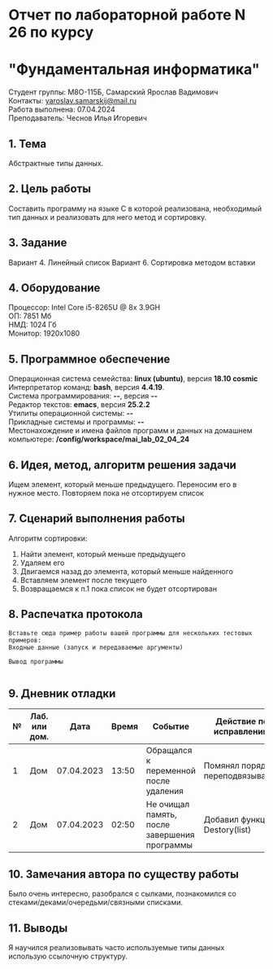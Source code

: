 # Отчет по лабораторной работе N 26 по курсу
# "Фундаментальная информатика"

Студент группы: M8О-115Б, Самарский Ярослав Вадимович\
Контакты: yaroslav.samarskij@mail.ru \
Работа выполнена: 07.04.2024\
Преподаватель: Чеснов Илья Игоревич

## 1. Тема

Абстрактные типы данных.

## 2. Цель работы

Составить программу на языке C в которой реализована, необходимый тип данных и реализовать для него метод и сортировку.

## 3. Задание

Вариант 4. Линейный список
Вариант 6. Сортировка методом вставки

## 4. Оборудование

Процессор: Intel Core i5-8265U @ 8x 3.9GH\
ОП: 7851 Мб\
НМД: 1024 Гб\
Монитор: 1920x1080

## 5. Программное обеспечение

Операционная система семейства: **linux (ubuntu)**, версия **18.10 cosmic**\
Интерпретатор команд: **bash**, версия **4.4.19**.\
Система программирования: **--**, версия **--**\
Редактор текстов: **emacs**, версия **25.2.2**\
Утилиты операционной системы: **--**\
Прикладные системы и программы: **--**\
Местонахождение и имена файлов программ и данных на домашнем компьютере: **/config/workspace/mai_lab_02_04_24**

## 6. Идея, метод, алгоритм решения задачи

Ищем элемент, который меньше предыдущего. Переносим его в нужное место. Повторяем пока не отсортируем список

## 7. Сценарий выполнения работы

Алгоритм сортировки:
1. Найти элемент, который меньше предыдущего
2. Удаляем его
3. Двигаемся назад до элемента, который меньше найденного
4. Вставляем элемент после текущего
5. Возвращаемся к п.1 пока список не будет отсортирован

## 8. Распечатка протокола

```
Вставьте сюда пример работы вашей программы для нескольких тестовых примеров:
Входные данные (запуск и передаваемые аргументы)

Вывод программы


```

## 9. Дневник отладки

| № | Лаб. или дом. | Дата       | Время | Событие                                      | Действие по исправлению          | Примечание                |
|---|---------------|------------|-------|----------------------------------------------|----------------------------------|---------------------------|
|1  | Дом           | 07.04.2023 | 13:50 | Обращался к переменной после удаления        | Помянял порядок переподвязывания | ошибка Segmentation fault |
|2  | Дом           | 07.04.2023 | 02:50 | Не очищал память, после завершения программы | Добавил функцию Destory(list)    | valgrind ругался          |

## 10. Замечания автора по существу работы

Было очень интересно, разобрался с сылками, познакомился со стеками/деками/очередьми/связными списками.

## 11. Выводы

Я научился реализовывать часто используемые типы данных использую ссылочную структуру.

